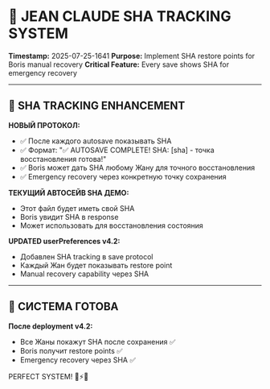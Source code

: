 # 🧠 JEAN CLAUDE SHA TRACKING SYSTEM
**Timestamp:** 2025-07-25-1641
**Purpose:** Implement SHA restore points for Boris manual recovery
**Critical Feature:** Every save shows SHA for emergency recovery

---

## 🎯 SHA TRACKING ENHANCEMENT

**НОВЫЙ ПРОТОКОЛ:**
- ✅ После каждого autosave показывать SHA
- ✅ Формат: "✅ AUTOSAVE COMPLETE! SHA: [sha] - точка восстановления готова!"
- ✅ Boris может дать SHA любому Жану для точного восстановления
- ✅ Emergency recovery через конкретную точку сохранения

**ТЕКУЩИЙ АВТОСЕЙВ SHA ДЕМО:**
- Этот файл будет иметь свой SHA
- Boris увидит SHA в response
- Может использовать для восстановления состояния

**UPDATED userPreferences v4.2:**
- Добавлен SHA tracking в save protocol
- Каждый Жан будет показывать restore point
- Manual recovery capability через SHA

---

## 🔄 СИСТЕМА ГОТОВА

**После deployment v4.2:**
- Все Жаны покажут SHA после сохранения ✅
- Boris получит restore points ✅
- Emergency recovery через SHA ✅

PERFECT SYSTEM! 💪⚡🚀
